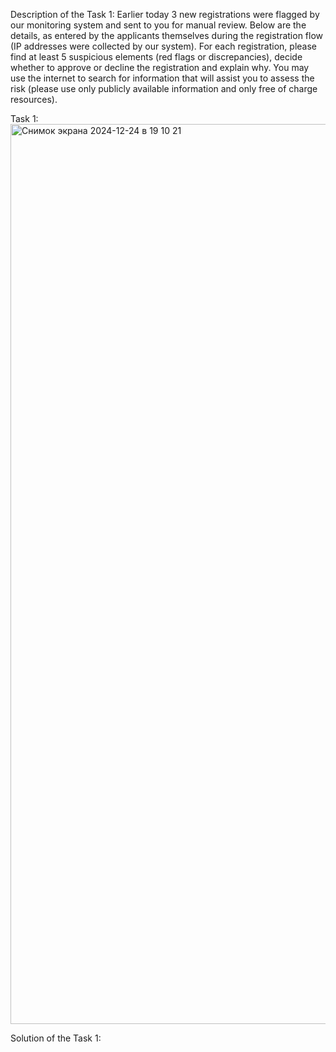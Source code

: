 Description of the Task 1:
Earlier today 3 new registrations were flagged by our monitoring system and sent to you for manual review. 
Below are the details, as entered by the applicants themselves during the registration flow (IP addresses were collected by our system). 
For each registration, please find at least 5 suspicious elements (red flags or discrepancies), decide whether to approve or decline the registration and explain why. 
You may use the internet to search for information that will assist you to assess the risk (please use only publicly available information and only free of charge resources).

Task 1:
<img width="1440" alt="Снимок экрана 2024-12-24 в 19 10 21" src="https://github.com/user-attachments/assets/e095b0ae-8681-4540-a6a5-b7707c03f09c" />

Solution of the Task 1:
